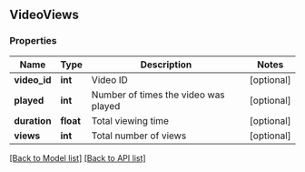 ## VideoViews

### Properties
Name | Type | Description | Notes
------------ | ------------- | ------------- | -------------
**video_id** | **int** | Video ID | [optional] 
**played** | **int** | Number of times the video was played | [optional] 
**duration** | **float** | Total viewing time | [optional] 
**views** | **int** | Total number of views | [optional] 

[[Back to Model list]](#documentation-for-models) [[Back to API list]](#documentation-for-api-endpoints)


